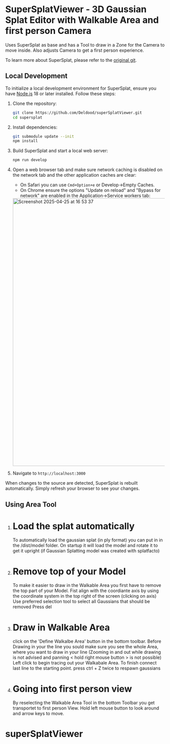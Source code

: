 # SuperSplatViewer - 3D Gaussian Splat Editor with Walkable Area and first person Camera

Uses SuperSplat as base and has a Tool to draw in a Zone for the Camera to move inside. Also adjusts Camera to get a first person experience.

To learn more about SuperSplat, please refer to the [original git](https://github.com/playcanvas/supersplat).

## Local Development

To initialize a local development environment for SuperSplat, ensure you have [Node.js](https://nodejs.org/) 18 or later installed. Follow these steps:

1. Clone the repository:

   ```sh
   git clone https://github.com/Deldood/superSplatViewer.git
   cd supersplat
   ```

2. Install dependencies:

   ```sh
   git submodule update --init
   npm install
   ```

3. Build SuperSplat and start a local web server:

   ```sh
   npm run develop
   ```

4. Open a web browser tab and make sure network caching is disabled on the network tab and the other application caches are clear:

   - On Safari you can use `Cmd+Option+e` or Develop->Empty Caches.
   - On Chrome ensure the options "Update on reload" and "Bypass for network" are enabled in the Application->Service workers tab:

   <img width="846" alt="Screenshot 2025-04-25 at 16 53 37" src="https://github.com/user-attachments/assets/888bac6c-25c1-4813-b5b6-4beecf437ac9" />

5. Navigate to `http://localhost:3000`

When changes to the source are detected, SuperSplat is rebuilt automatically. Simply refresh your browser to see your changes.

## Using Area Tool
1. # Load the splat automatically
   To automatically load the gaussian splat (in ply format) you can put in in the <projectroot>/dist/model folder. On startup it will load the model and rotate it to get it        upright (if Gaussian Splatting model was created with splatfacto)

2. # Remove top of your Model
   To make it easier to draw in the Walkable Area you first have to remove the top part of your Model.
   Fist align with the coordiante axis by using the coordinate system in the top right of the screen (clicking on axis)
   Use preferred selection tool to select all Gaussians that should be removed
   Press del
   
3. # Draw in Walkable Area
   click on the 'Define Walkalbe Area' button in the bottom toolbar.
   Before Drawing in your the line you sould make sure you see the whole Area, where you want to draw in your line (Zooming in and out <mouse wheel > while drawing is not          advised and panning < hold right mouse button > is not possible)
   Left click to begin tracing out your Walkabale Area. To finish connect last line to the starting point.
   press ctrl + Z twice to respawn gaussians

4. # Going into first person view
   By reselecting the Walkable Area Tool in the bottom Toolbar you get transportet to first person View.
   Hold left mouse button to look around and arrow keys to move.
   
      
# superSplatViewer
